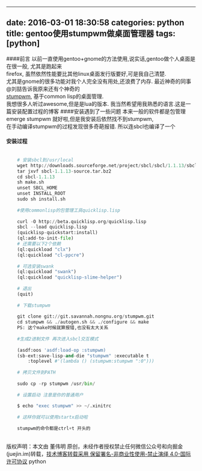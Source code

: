 
---
date: 2016-03-01 18:30:58
categories: python
title: gentoo使用stumpwm做桌面管理器
tags: [python]
---
####前言
以前一直使用gentoo+gnome的方法使用,说实话,gentoo做个人桌面是在很一般, 尤其是跑起来  
firefox, 虽然依然性能要比其他linux桌面发行版要好,可是我自己清楚.  
尤其是gnome的很多功能对我个人完全没有用处,还浪费了内存. 最近神奇的同事@刘喆告诉我原来还有个神奇的  
[stumpwm](git://github.com/sabetts/stumpwm.git), 基于common lisp的桌面管理.  
我想很多人听过awesome,但是是lua的版本. 我当然希望用我熟悉的语言.这是一篇安装配置过程的博客
####安装遇到了一些问题
本来一般的软件都是包管理emerge stumpwm 就好啦,但是我安装后依然找不到stumpwm,  
在手动编译stumpwm的过程发现很多奇葩报错. 所以连sbcl也编译了一个
#### 安装过程

``` python    
    
    # 安装sbcl到/usr/local  
    wget http://downloads.sourceforge.net/project/sbcl/sbcl/1.1.13/sbcl-1.1.13-source.tar.bz2  
    tar jxvf sbcl-1.1.13-source.tar.bz2  
    cd sbcl-1.1.13  
    sh make.sh  
    unset SBCL_HOME  
    unset INSTALL_ROOT  
    sudo sh install.sh  
      
    #使用commonlisp的包管理工具quicklisp.lisp  
      
    curl -O http://beta.quicklisp.org/quicklisp.lisp  
    sbcl --load quicklisp.lisp  
    (quicklisp-quickstart:install)  
    (ql:add-to-init-file)  
    # 还需要以下2个依赖  
    (ql:quickload "clx")  
    (ql:quickload "cl-ppcre")  
      
    # 可选安装swank  
    (ql:quickload "swank")  
    (ql:quickload "quicklisp-slime-helper")  
      
    # 退出  
    (quit)  
      
    # 下载stumpwm  
      
    git clone git://git.savannah.nongnu.org/stumpwm.git  
    cd stumpwm && ./autogen.sh && ./configure && make  
    PS: 这个make时候就算报错,也没有太大关系  
      
    #生成2进制文件 再次进入sbcl交互模式  
      
    (asdf:oos 'asdf:load-op :stumpwm)  
    (sb-ext:save-lisp-and-die "stumpwm" :executable t  
        :toplevel #'(lambda () (stumpwm:stumpwm ":0")))  
      
    # 拷贝文件到PATH  
      
    sudo cp -rp stumpwm /usr/bin/  
      
    # 设置启动 注意是你的普通用户  
      
    $ echo "exec stumpwm" >> ~/.xinitrc  
      
    # 这样你就可以使用startx启动啦  
      
    stumpwm的命令都是ctrl+t 开头的  
      
```

版权声明：本文由 董伟明 原创，未经作者授权禁止任何微信公众号和向掘金(juejin.im)转载，[技术博客转载采用 保留署名-非商业性使用-禁止演绎 4.0-国际许可协议](https://creativecommons.org/licenses/by-nc-nd/4.0/deed.zh)
python
